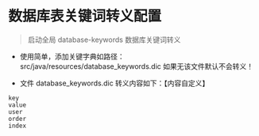 # 数据库表关键词转义配置

> 启动全局 database-keywords 数据库关键词转义

* 使用简单，添加关键字典如路径： src/java/resources/database_keywords.dic 如果无该文件默认不会转义！

* 文件 database_keywords.dic 转义内容如下：【内容自定义】
```
key
value
user
order
index
```
